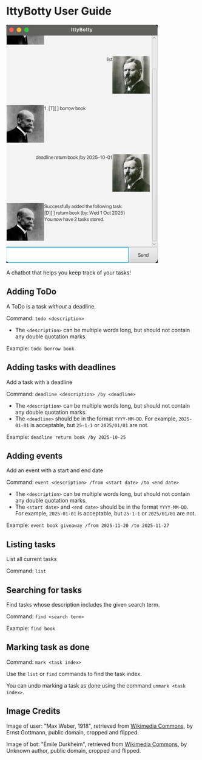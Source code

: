 # IttyBotty User Guide

![Image of IttyBotty's UI](Ui.png)

A chatbot that helps you keep track of your tasks!

## Adding ToDo

A ToDo is a task _without_ a deadline.

Command: `todo <description>`

- The `<description>` can be multiple words long, but should not contain
  any double quotation marks.

Example: `todo borrow book`

## Adding tasks with deadlines

Add a task with a deadline

Command: `deadline <description> /by <deadline>`

- The `<description>` can be multiple words long, but should not contain
  any double quotation marks.
- The `<deadline>` should be in the format `YYYY-MM-DD`. For example,
  `2025-01-01` is acceptable, but `25-1-1` or `2025/01/01` are not.

Example: `deadline return book /by 2025-10-25`

## Adding events

Add an event with a start and end date

Command: `event <description> /from <start date> /to <end date>`

- The `<description>` can be multiple words long, but should not contain
  any double quotation marks.
- The `<start date>` and `<end date>` should be in the format 
  `YYYY-MM-DD`. For example, `2025-01-01` is acceptable, but `25-1-1` 
  or `2025/01/01` are not.

Example: `event book giveaway /from 2025-11-20 /to 2025-11-27`

## Listing tasks

List all current tasks

Command: `list`

## Searching for tasks

Find tasks whose description includes the given search term.

Command: `find <search term>`

Example: `find book`

## Marking task as done

Command: `mark <task index>`

Use the `list` or `find` commands to find the task index.

You can undo marking a task as done using the command 
`unmark <task index>`.

## Image Credits

Image of user: "Max Weber, 1918", retrieved from 
[Wikimedia Commons](https://commons.wikimedia.org/wiki/File:Max_Weber,_1918.jpg),
by Ernst Gottmann, public domain, cropped and flipped.

Image of bot: "Émile Durkheim", retrieved from 
[Wikimedia Commons](https://commons.wikimedia.org/wiki/File:%C3%89mile_Durkheim.jpg),
by Unknown author, public domain, cropped and flipped.
